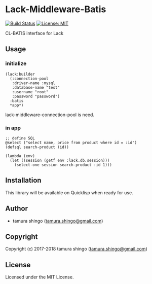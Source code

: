 # Lack-Middleware-Batis
[![Build Status](https://travis-ci.org/tamurashingo/lack-middleware-batis.svg?branch=master)](https://travis-ci.org/tamurashingo/lack-middleware-batis)
[![License: MIT](https://img.shields.io/badge/License-MIT-brightgreen.svg)](https://opensource.org/licenses/MIT)

CL-BATIS interface for Lack


## Usage

### initialize

```common-lisp
(lack:builder
  (:connection-pool
   :driver-name :mysql
   :database-name "test"
   :username "root"
   :password "password")
  :batis
  *app*)
```

lack-middleware-connection-pool is need.


### in app

```common-lisp
;; define SQL
@select ("select name, price from product where id = :id")
(defsql search-product (id))

(lambda (env)
  (let ((session (getf env :lack.db.session)))
    (select-one session search-product :id 1)))
```


## Installation

This library will be available on Quicklisp when ready for use.

## Author

* tamura shingo (tamura.shingo@gmail.com)

## Copyright

Copyright (c) 2017-2018 tamura shingo (tamura.shingo@gmail.com)

## License

Licensed under the MIT License.
